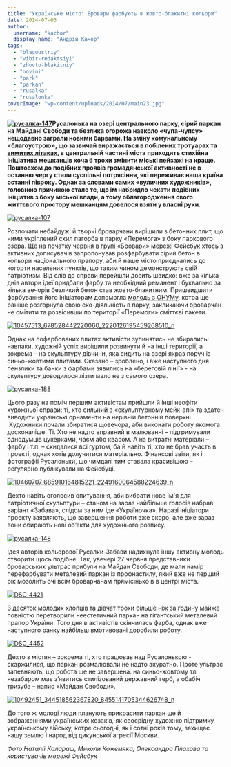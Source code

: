 ```yaml
---
title: "Українське місто: Бровари фарбують в жовто-блакитні кольори"
date: 2014-07-03
author: 
  username: "kachor"
  display_name: "Андрій Качор"
tags: 
  - "blagoustriy"
  - "vibir-redaktsiyi"
  - "zhovto-blakitniy"
  - "novini"
  - "park"
  - "parkan"
  - "rusalka"
  - "rusalonka"
coverImage: "wp-content/uploads/2014/07/main23.jpg"
---
```


**[![русалка-147](https://mpz.brovary.org/wp-content/uploads/2014/07/rusalka-147.jpg)](https://mpz.brovary.org/wp-content/uploads/2014/07/rusalka-147.jpg)Русалонька на озері центрального парку, сірий паркан на Майдані Свободи та безлика огорожа навколо «чупа-чупсу» нещодавно заграли новими барвами. На зміну комунальному «благоустрою», що зазвичай виражається в побілених тротуарах та [вимитих літаках,](https://mpz.brovary.org/zi-shvabroyu-na-vinishhuvach-yak-brovarska-vlada-namagalas-pereshkoditi-vidkritomu-dostupu/) в центральній частині міста приходить стихійна ініціатива мешканців хоча б трохи змінити міські пейзажі на краще. Поштовхом до подібних проявів громадянської активності не в останню чергу стали суспільні потрясіння, які переживає наша країна останні півроку. Однак за словами самих «вуличних художників», головною причиною стало те, що їм набридло чекати подібних ініціатив з боку міської влади, а тому облагородження свого життєвого простору мешканцям довелося взяти у власні руки.**

[![русалка-107](https://mpz.brovary.org/wp-content/uploads/2014/07/rusalka-107.jpg)](https://mpz.brovary.org/wp-content/uploads/2014/07/rusalka-107.jpg)

Розпочати небайдужі й творчі броварчани вирішили з бетонних плит, що ними укріплений схил пагорба в парку «Перемога» з боку паркового озера. Ще на початку червня [в групі «Бровари»](https://www.facebook.com/groups/brovary/) мережі Фейсбук хтось з активних дописувачів запропонував розфарбувати сірий бетон в кольори національного прапору, аби й наше місто приєднались до когорти населених пунктів, що таким чином демонструють свій патріотизм. Від слів до справи перейшли досить швидко: вже за кілька днів автори ідеї придбали фарбу та необхідний реманент і буквально за кілька вечорів безликий бетон став жовто-блакитним. Пришвидшити фарбування його ініціаторам допомогла [молодь з ОНУМу](https://mpz.brovary.org/brovarska-molod-u-misti-stilki-mozhlivostey-dlya-rozvitku-ale-yih-ne-vikoristovuyut/), котра ще раніше розгорнула свою еко-діяльність в парку, закликаючи броварчан не смітити та розвісивши по території «Перемоги» сміттєві пакети.

[![10457513_678528442220060_2220126195459268510_n](https://mpz.brovary.org/wp-content/uploads/2014/07/10457513_678528442220060_2220126195459268510_n.jpg)](https://mpz.brovary.org/wp-content/uploads/2014/07/10457513_678528442220060_2220126195459268510_n.jpg)

Однак на пофарбованих плитах активісти зупинятись не збирались: навпаки, художній успіх вирішили розвинути й на інші території, а зокрема – на скульптуру дівчини, яка сидить на озері якраз поруч із синьо-жовтими плитами. Сказано – зроблено, і вже наступного дня пензлики та банки з фарбами зявились на «береговій лінії» - на скульптуру доводилося лізти мало не з самого озера.

[![русалка-188](https://mpz.brovary.org/wp-content/uploads/2014/07/rusalka-188.jpg)](https://mpz.brovary.org/wp-content/uploads/2014/07/rusalka-188.jpg)

Цього разу на поміч першим активістам прийшли й інші неофіти художньої справи: ті, хто сильний в «скульптурному мейк-апі» та здатен виводити українські орнаменти на нерівній бетонній поверхні.  Художники почали збиратися щовечора, аби виконати роботу якомога досконаліше. Ті. Хто не надто вправний в малюванні – підтримували однодумців цукерками, чаєм або квасом. А на витратні матеріали – фарбу і т.п. – скидалися всі гуртом, ба й навіть ті, хто не брав участь в проекті, однак хотів долучитися матеріально. Фінансові звіти, як і фотографії Русалоньки, що чимдалі тим ставала красивішою – регулярно публікували на Фейсбуці.

[![10460707_685910164815221_2249160064588224639_n](https://mpz.brovary.org/wp-content/uploads/2014/07/10460707_685910164815221_2249160064588224639_n.jpg)](https://mpz.brovary.org/wp-content/uploads/2014/07/10460707_685910164815221_2249160064588224639_n.jpg)

Дехто навіть оголосив опитування, аби вибрати нове ім'я для патріотичної скульптури – станом на зараз найбільше голосів набрав варіант «Забава», слідом за ним іде «Україночка». Наразі ініціатори проекту заявляють, що завершення роботи вже скоро, але вже зараз вони обирають нові об’єкти для художнього розпису.

[![русалка-148](https://mpz.brovary.org/wp-content/uploads/2014/07/rusalka-148.jpg)](https://mpz.brovary.org/wp-content/uploads/2014/07/rusalka-148.jpg)

Ідея авторів кольорової Русалки-Забави надихнула іншу активну молодь створити щось подібне. Так, увечері 27 червня представники броварських ультрас прибули на Майдан Свободи, де мали намір перефарбувати металевий паркан із профнастилу, який вже не перший рік мозолить очі всім броварчанам прямісінько в в центрі міста.

[![DSC_4421](https://mpz.brovary.org/wp-content/uploads/2014/07/DSC_4421.jpg)](https://mpz.brovary.org/wp-content/uploads/2014/07/DSC_4421.jpg)

З десяток молодих хлопців та дівчат трохи більше ніж за годину майже повністю перетворили неестетичний паркан на гігантський металевий прапор України. Того дня в активістів скінчилась фарба, однак вже наступного ранку найбільш вмотивовані доробили роботу.

[![DSC_4452](https://mpz.brovary.org/wp-content/uploads/2014/07/DSC_4452.jpg)](https://mpz.brovary.org/wp-content/uploads/2014/07/DSC_4452.jpg)

Дехто з містян – зокрема ті, хто працював над Русалонькою - скаржилися, що паркан розмалювали не надто акуратно. Проте ультрас запевняють, що робота ще не завершена: на синьо-жовтому тлі незабаром має з’явитись стилізований державний герб, а обабіч тризуба – напис «Майдан Свободи».

[![10492451_344518562367820_8455141705344626748_n](https://mpz.brovary.org/wp-content/uploads/2014/07/10492451_344518562367820_8455141705344626748_n.jpg)](https://mpz.brovary.org/wp-content/uploads/2014/07/10492451_344518562367820_8455141705344626748_n.jpg)

До того ж молоді люди планують прикрасити паркан ще й зображеннями українських козаків, як своєрідну художню підтримку українському війську, котре сьогодні, як і сотні років тому, захищає нашу землю і народ від дикунської агресії Москви.

_Фото Наталії Калараш, Миколи Кожемяка, Олександра Плахова та користувачів мережі Фейсбук_
